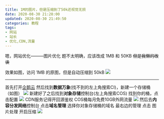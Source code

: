 ```yaml
---
title: 1M的图片，但是压缩到了50k还视觉无损
date: 2020-08-30 21:28:00
updated: 2020-08-30 21:49:50
categories: 教程
tags:
- 网站
- 站长
- 优化,CDN,流量
---
```

嗯，网站优化———图片优化
题不太明确，应该改成 1MB 和 50KB ~~但是我懒的改诶~~
<!-- more -->
效果如图，访问 1MB 的原图，但是自动压缩到 50kB
![  ][1]


----------
首先打开[企鹅云][2]
然后找到**数据万象**(找不到的左上角搜索CI)，新建一个存储桶（如图）
![  ][3]
新建好了之后找到**对象存储**控制台(左上角搜索COS)
找到你的桶，点击配置
![  ][4]
CDN服务记得开回源鉴权
COS桶每月免费10GB外网流量
![  ][5]
然后去**内容分发网络**控制台
点击**域名管理**
选择你对象存储桶的域名 最右边的管理
点击 图片处理
开启压缩
![  ][6]


  [1]: https://cos.mbrjun.cn/IMGS/2020/08/30/png.png.png
  [2]: https://console.cloud.tencent.com/
  [3]: https://cos.mbrjun.cn/IMGS/2020/08/30/tong.png
  [4]: https://cos.mbrjun.cn/IMGS/2020/08/30/pz.png
  [5]: https://cos.mbrjun.cn/IMGS/2020/08/30/back.png
  [6]: https://cos.mbrjun.cn/IMGS/2020/08/30/cdn2.png